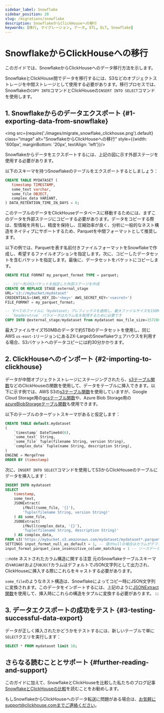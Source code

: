 ```yaml
---
sidebar_label: Snowflake
sidebar_position: 20
slug: /migrations/snowflake
description: SnowflakeからClickHouseへの移行
keywords: [移行, マイグレーション, データ, ETL, ELT, Snowflake]
---
```


# SnowflakeからClickHouseへの移行

このガイドでは、SnowflakeからClickHouseへのデータ移行方法を示します。

SnowflakeとClickHouse間でデータを移行するには、S3などのオブジェクトストレージを中間ストレージとして使用する必要があります。移行プロセスでは、Snowflakeの`COPY INTO`コマンドとClickHouseの`INSERT INTO SELECT`コマンドを使用します。

## 1. Snowflakeからのデータエクスポート {#1-exporting-data-from-snowflake}

<img src={require('./images/migrate_snowflake_clickhouse.png').default} class="image" alt="SnowflakeからClickHouseへの移行" style={{width: '600px', marginBottom: '20px', textAlign: 'left'}}/>

Snowflakeからデータをエクスポートするには、上記の図に示す外部ステージを使用する必要があります。

以下のスキーマを持つSnowflakeのテーブルをエクスポートするとしましょう：

```sql
CREATE TABLE MYDATASET (
   timestamp TIMESTAMP,
   some_text varchar,
   some_file OBJECT,
   complex_data VARIANT,
) DATA_RETENTION_TIME_IN_DAYS = 0;
```

このテーブルのデータをClickHouseデータベースに移動するためには、まずこのデータを外部ステージにコピーする必要があります。データをコピーする際は、型情報を共有し、精度を保持し、圧縮効率が良く、分析に一般的なネスト構造をネイティブにサポートするため、Parquetを中間フォーマットとして推奨します。

以下の例では、Parquetを表す名前付きファイルフォーマットをSnowflakeで作成し、希望するファイルオプションを指定します。次に、コピーしたデータセットを含むバケットを指定します。最後に、データセットをバケットにコピーします。

```sql
CREATE FILE FORMAT my_parquet_format TYPE = parquet;

-- コピー先のS3バケットを指定した外部ステージを作成
CREATE OR REPLACE STAGE external_stage 
URL='s3://mybucket/mydataset'
CREDENTIALS=(AWS_KEY_ID='<key>' AWS_SECRET_KEY='<secret>')
FILE_FORMAT = my_parquet_format;

-- すべてのファイルに「mydataset」プレフィックスを適用し、最大ファイルサイズを150MBに指定
-- `header=true` パラメータはカラム名を取得するために必要です
COPY INTO @external_stage/mydataset from mydataset max_file_size=157286400 header=true;
```

最大ファイルサイズ150MBのデータで約5TBのデータセットを使用し、同じAWS `us-east-1`リージョンにある2X-LargeのSnowflakeウェアハウスを利用する場合、S3バケットへのデータコピーには約30分かかります。

## 2. ClickHouseへのインポート {#2-importing-to-clickhouse}

データが中間オブジェクトストレージにステージングされたら、[s3テーブル関数](/sql-reference/table-functions/s3)などのClickHouseの関数を使用して、データをテーブルに挿入できます。以下に示す例では、AWS S3の[s3テーブル関数](/sql-reference/table-functions/s3)を使用していますが、Google Cloud Storage用の[gcsテーブル関数](/sql-reference/table-functions/gcs)や、Azure Blob Storage用の[azureBlobStorageテーブル関数](/sql-reference/table-functions/azureBlobStorage)も使用できます。

以下のテーブルのターゲットスキーマがあると仮定します：

```sql
CREATE TABLE default.mydataset
(
	`timestamp` DateTime64(6),
	`some_text` String,
	`some_file` Tuple(filename String, version String),
	`complex_data` Tuple(name String, description String),
)
ENGINE = MergeTree
ORDER BY (timestamp)
```

次に、`INSERT INTO SELECT`コマンドを使用してS3からClickHouseのテーブルにデータを挿入します：

```sql
INSERT INTO mydataset
SELECT
	timestamp,
	some_text,
	JSONExtract(
		ifNull(some_file, '{}'),
		'Tuple(filename String, version String)'
	) AS some_file,
	JSONExtract(
		ifNull(complex_data, '{}'),
		'Tuple(filename String, description String)'
	) AS complex_data,
FROM s3('https://mybucket.s3.amazonaws.com/mydataset/mydataset*.parquet')
SETTINGS input_format_null_as_default = 1, -- 値がnullの場合はカラムがデフォルトとして挿入されることを確実にする
input_format_parquet_case_insensitive_column_matching = 1 -- ソースデータとターゲットテーブル間のカラムマッチングは大文字小文字を区別しない
```

:::note ネストされたカラム構造に関する注意
元のSnowflakeテーブルスキーマの`VARIANT`および`OBJECT`カラムはデフォルトでJSON文字列として出力され、ClickHouseに挿入する際にこれらをキャストする必要があります。

`some_file`のようなネスト構造は、Snowflakeによってコピー時にJSON文字列に変換されます。このデータをインポートするには、上記のように[JSONExtract関数](/sql-reference/functions/json-functions#jsonextractjson-indices_or_keys-return_type)を使用して、挿入時にこれらの構造をタプルに変換する必要があります。
:::

## 3. データエクスポートの成功をテスト {#3-testing-successful-data-export}

データが正しく挿入されたかどうかをテストするには、新しいテーブルで単に`SELECT`クエリを実行します：

```sql
SELECT * FROM mydataset limit 10;
```

## さらなる読むこととサポート {#further-reading-and-support}

このガイドに加えて、SnowflakeとClickHouseを比較した私たちのブログ記事[SnowflakeとClickHouseの比較](https://clickhouse.com/blog/clickhouse-vs-snowflake-for-real-time-analytics-comparison-migration-guide)を読むことをお勧めします。

もしSnowflakeからClickHouseへのデータ転送に問題がある場合は、お気軽にsupport@clickhouse.comまでご連絡ください。

